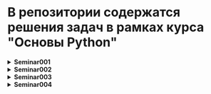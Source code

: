 ﻿# В репозитории содержатся решения задач в рамках курса "Основы Python"

<details>
<summary><b>Seminar001</b></summary><br>

<details>
<summary><b>Tasks</b></summary><br>

- **Task001**:

`По двум заданным числам проверить является ли одно квадратом
второго.`

- **Task002**:

`Найти максимальное из пяти чисел.`

- **Task003**:

`Вывести на экран числа от -N до N.`

- **Task004**:

`Показать первую цифру дробной части числа.`

- **Task005**:

`Дано число. Проверить кратно ли оно 5 и 10 или 15, но не 30`

- **Task006**:

`Дано число обозначающее день недели. Вывести его название и
указать является ли он выходным.`

- **Task007**:

`Проверить истинность утверждения ¬(X ⋁ Y ⋁ Z) = ¬X ⋀ ¬Y ⋀ ¬Z
для всех значений предикат.`

- **Task008**:

`Сообщить в какой четверти координатной плоскости или на какой
оси находится точка с координатами Х и У.`

- **Task009**:

`Указав номер четверти прямоугольной системы координат, показать
допустимые значения координат для точек этой четверти.`

- **Task010**:

`Найти расстояние между двумя точками пространства.`
</details>

<details>
<summary><b>HomeWork</b></summary><br>

- **Task001**:

`Напишите программу, которая принимает на вход цифру, 
обозначающую день недели, и проверяет,
является ли этот день выходным.`

`Пример: 6 -> да 7 -> да 1 -> нет`

- **Task002**:

`Напишите программу для. проверки истинности утверждения ¬(X ⋁ Y ⋁ Z) = ¬X ⋀ ¬Y ⋀ ¬Z для всех значений предикат.`
- **Task003**:

`Напишите программу, которая принимает на вход
координаты точки (X и Y), причём X ≠ 0 и Y ≠ 0 и 
выдаёт номер четверти плоскости, в которой находится 
эта точка (или на какой оси она находится).`

`Пример: x=34; y=-30 -> 4 x=2; y=4-> 1 x=-34; y=-30 -> 3`
- **Task004**:

`Напишите программу, которая по заданному номеру четверти,
показывает диапазон возможных координат точек в этой четверти (x и y).`
- **Task005**:

`Напишите программу, которая принимает на вход координаты двух точек
и находит расстояние между ними в 2D пространстве.`

`Пример: A (3,6); B (2,1) -> 5,09 A (7,-5); B (1,-1) -> 7,21`

</details>
</details>

<details>
<summary><b>Seminar002</b></summary><br>

<details>
<summary><b>Tasks</b></summary><br>

- **Task001**:

`Напишите программу, которая принимает на вход число N и выдаёт последовательность из N
членов.
Пример:Для N = 5: 1, -3, 9, -27, 81`

- **Task002**:

`Для натурального n создать список, состоящий из элементов последовательности 3n + 1
Пример: Для n = 6: [4, 7, 10, 13, 16, 19]`

- **Task003**:

`Напишите программу, в которой пользователь будет задавать две строки, а программа -
определять количество вхождений одной строки в другой.`


</details>

<details>
<summary><b>HomeWork</b></summary><br>

- **Task001**:

`Подсчитать сумму цифр в вещественном числе.`

- **Task002**:

`Написать программу получающую набор произведений чисел от 1 до N.
Пример: пусть N = 4, тогда [ 1, 2, 6, 24 ]`

- **Task003**:

`Задать список из n чисел последовательности (1 + 1 / n) ^ n и вывести на экран их сумму.`

- **Task004**:

`Задать список из N элементов, заполненных числами из [-N, N]. Найти произведение элементов
на указанных позициях. Позиции хранятся в списке positions - создайте этот список (например:
positions = [1, 3, 6]).
Реализовано чтение позиций из файла file.txt`

- **Task005**:

`Реализовать алгоритм перемешивания списка.`

</details>
</details>

<details>
<summary><b>Seminar003</b></summary><br>

<details>
<summary><b>Tasks</b></summary><br>

- **Task001**:

`Реализуйте алгоритм задания случайных чисел без использования встроенного генератора
псевдослучайных чисел.`

- **Task002**:

`Задайте список. Напишите программу, которая определит, присутствует ли в заданном списке
строк некое число.`

- **Task003**:

`Напишите программу, которая определит позицию второго вхождения строки в списке либо
сообщит, что её нет.`
`Пример:`

`- список: ["qwe", "asd", "zxc", "qwe", "ertqwe"], ищем: "qwe", ответ: 3`

`- список: ["йцу", "фыв", "ячс", "цук", "йцукен", "йцу"], ищем: "йцу", ответ: 5`

`- список: ["йцу", "фыв", "ячс", "цук", "йцукен"], ищем: "йцу", ответ: -1`

`- список: ["123", "234", 123, "567"], ищем: "123", ответ: -1`

`- список: [], ищем: "123", ответ: -1`


</details>

<details>
<summary><b>HomeWork</b></summary><br>

- **Task001**:

`Задайте список из нескольких чисел. Напишите программу, которая найдёт сумму элементов списка, 
стоящих на нечётной позиции.`

`Пример:`

`- [2, 3, 5, 9, 3] -> на нечётных позициях элементы 3 и 9, ответ: 12`

- **Task002**:

`Напишите программу, которая найдёт произведение пар чисел списка. Парой считаем первый и последний элемент,
второй и предпоследний и т.д.`

`Пример:`

`- [2, 3, 4, 5, 6] => [12, 15, 16];`

`- [2, 3, 5, 6] => [12, 15]`

- **Task003**:

`Задайте список из вещественных чисел. Напишите программу, которая найдёт разницу между максимальным и 
минимальным значением дробной части элементов.`

`Пример:`

`- [1.1, 1.2, 3.1, 5, 10.01] => 0.19`

- **Task004**:

`Напишите программу, которая будет преобразовывать десятичное число в двоичное.`

`Пример:`

`- 45 -> 101101`

`- 3 -> 11`

`- 2 -> 10`

- **Task005**:

`Задайте число. Составьте список чисел Фибоначчи, в том числе для отрицательных индексов.`

`Пример:`

для k = 8 список будет выглядеть так: [-21 ,13, -8, 5, −3, 2, −1, 1, 0, 1, 1, 2, 3, 5, 8, 13, 21] 
[Негафибоначчи] (https://ru.wikipedia.org/wiki/Негафибоначчи)

</details>
</details>

<details>
<summary><b>Seminar004</b></summary><br>

<details>
<summary><b>Tasks</b></summary><br>

- **Task001**:

`Задайте строку из набора чисел. Напишите программу, которая покажет большее и
меньшее число. В качестве символа-разделителя используйте пробел.`

- **Task002**:

`Найдите корни квадратного уравнения Ax² + Bx + C = 0 двумя способами:`

`1) с помощью математических формул нахождения корней квадратного уравнения;`

`2) с помощью дополнительных библиотек Python.`

- **Task003**:

`Задайте два числа. Напишите программу, которая найдёт НОК (наименьшее общее
кратное) этих двух чисел.`


</details>

<details>
<summary><b>HomeWork</b></summary><br>

- **Task001**:

`Вычислить число c заданной точностью d`

`Пример:
при d = 0.001, π = 3.141 10-1 <= d <= 10-10`

- **Task002**:

`Задайте натуральное число N. Напишите программу, которая составит список
простых множителей числа N.`

- **Task003**:

`Задайте последовательность чисел. Напишите программу, которая выведет список
неповторяющихся элементов исходной последовательности.`

- **Task004**:

`Задана натуральная степень k. Сформировать случайным образом список
коэффициентов (значения от 0 до 100) многочлена и записать в файл многочлен
степени k.`

`Пример:
k=2 => 2x² + 4x + 5 = 0 или x² + 5 = 0 или 10*x² = 0`

- **Task005**:

`Даны два файла, в каждом из которых находится запись многочлена. Задача -
сформировать файл, содержащий сумму многочленов.`

</details>
</details>